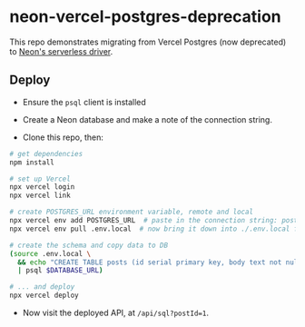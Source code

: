 # neon-vercel-postgres-deprecation

This repo demonstrates migrating from Vercel Postgres (now deprecated) to [Neon's serverless driver](https://www.npmjs.com/package/@neondatabase/serverless).


## Deploy

* Ensure the `psql` client is installed

* Create a Neon database and make a note of the connection string.

* Clone this repo, then:

```bash
# get dependencies
npm install

# set up Vercel
npx vercel login
npx vercel link

# create POSTGRES_URL environment variable, remote and local
npx vercel env add POSTGRES_URL  # paste in the connection string: postgres://...
npx vercel env pull .env.local  # now bring it down into ./.env.local for local use

# create the schema and copy data to DB
(source .env.local \
  && echo "CREATE TABLE posts (id serial primary key, body text not null); INSERT INTO posts (body) VALUES ('Post 1'), ('Post 2');" \
  | psql $DATABASE_URL)

# ... and deploy
npx vercel deploy
```

* Now visit the deployed API, at `/api/sql?postId=1`.
